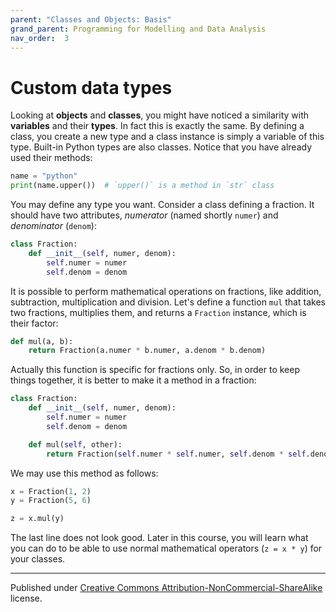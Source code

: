 ```yaml
---
parent: "Classes and Objects: Basis"
grand_parent: Programming for Modelling and Data Analysis
nav_order:  3
---
```


# Custom data types

Looking at **objects** and **classes**, you might have noticed a similarity with **variables** and their **types**. In fact this is exactly the same. By defining a class, you create a new type and a class instance is simply a variable of this type. Built-in Python types are also classes. Notice that you have already used their methods:

```python
name = "python"
print(name.upper())  # `upper()` is a method in `str` class
```

You may define any type you want. Consider a class defining a fraction. It should have two attributes, *numerator* (named shortly `numer`) and *denominator* (`denom`):

```python
class Fraction:
    def __init__(self, numer, denom):
        self.numer = numer
        self.denom = denom
```

It is possible to perform mathematical operations on fractions, like addition, subtraction, multiplication and division. Let's define a function `mul` that takes two fractions, multiplies them, and returns a `Fraction` instance, which is their factor:

```python
def mul(a, b):
    return Fraction(a.numer * b.numer, a.denom * b.denom)
```

Actually this function is specific for fractions only. So, in order to keep things together, it is better to make it a method in a fraction:

```python
class Fraction:
    def __init__(self, numer, denom):
        self.numer = numer
        self.denom = denom

    def mul(self, other):
        return Fraction(self.numer * self.numer, self.denom * self.denom)
```

We may use this method as follows:

```python
x = Fraction(1, 2)
y = Fraction(5, 6)

z = x.mul(y)
```

The last line does not look good. Later in this course, you will learn what you can do to be able to use normal mathematical operators (`z = x * y`) for your classes.

<hr/>

Published under [Creative Commons Attribution-NonCommercial-ShareAlike](https://creativecommons.org/licenses/by-nc-sa/4.0/) license.
